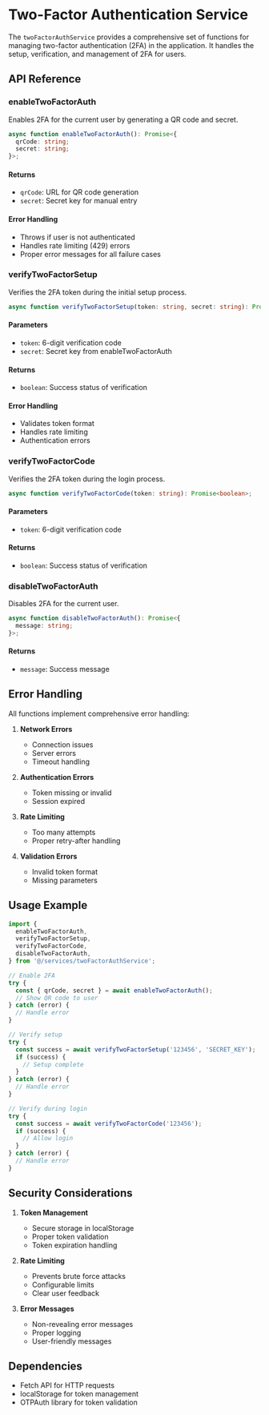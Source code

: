 # Two-Factor Authentication Service

The `twoFactorAuthService` provides a comprehensive set of functions for managing two-factor authentication (2FA) in the application. It handles the setup, verification, and management of 2FA for users.

## API Reference

### enableTwoFactorAuth

Enables 2FA for the current user by generating a QR code and secret.

```typescript
async function enableTwoFactorAuth(): Promise<{
  qrCode: string;
  secret: string;
}>;
```

#### Returns

- `qrCode`: URL for QR code generation
- `secret`: Secret key for manual entry

#### Error Handling

- Throws if user is not authenticated
- Handles rate limiting (429) errors
- Proper error messages for all failure cases

### verifyTwoFactorSetup

Verifies the 2FA token during the initial setup process.

```typescript
async function verifyTwoFactorSetup(token: string, secret: string): Promise<boolean>;
```

#### Parameters

- `token`: 6-digit verification code
- `secret`: Secret key from enableTwoFactorAuth

#### Returns

- `boolean`: Success status of verification

#### Error Handling

- Validates token format
- Handles rate limiting
- Authentication errors

### verifyTwoFactorCode

Verifies the 2FA token during the login process.

```typescript
async function verifyTwoFactorCode(token: string): Promise<boolean>;
```

#### Parameters

- `token`: 6-digit verification code

#### Returns

- `boolean`: Success status of verification

### disableTwoFactorAuth

Disables 2FA for the current user.

```typescript
async function disableTwoFactorAuth(): Promise<{
  message: string;
}>;
```

#### Returns

- `message`: Success message

## Error Handling

All functions implement comprehensive error handling:

1. **Network Errors**

   - Connection issues
   - Server errors
   - Timeout handling

2. **Authentication Errors**

   - Token missing or invalid
   - Session expired

3. **Rate Limiting**

   - Too many attempts
   - Proper retry-after handling

4. **Validation Errors**
   - Invalid token format
   - Missing parameters

## Usage Example

```typescript
import {
  enableTwoFactorAuth,
  verifyTwoFactorSetup,
  verifyTwoFactorCode,
  disableTwoFactorAuth,
} from '@/services/twoFactorAuthService';

// Enable 2FA
try {
  const { qrCode, secret } = await enableTwoFactorAuth();
  // Show QR code to user
} catch (error) {
  // Handle error
}

// Verify setup
try {
  const success = await verifyTwoFactorSetup('123456', 'SECRET_KEY');
  if (success) {
    // Setup complete
  }
} catch (error) {
  // Handle error
}

// Verify during login
try {
  const success = await verifyTwoFactorCode('123456');
  if (success) {
    // Allow login
  }
} catch (error) {
  // Handle error
}
```

## Security Considerations

1. **Token Management**

   - Secure storage in localStorage
   - Proper token validation
   - Token expiration handling

2. **Rate Limiting**

   - Prevents brute force attacks
   - Configurable limits
   - Clear user feedback

3. **Error Messages**
   - Non-revealing error messages
   - Proper logging
   - User-friendly messages

## Dependencies

- Fetch API for HTTP requests
- localStorage for token management
- OTPAuth library for token validation
